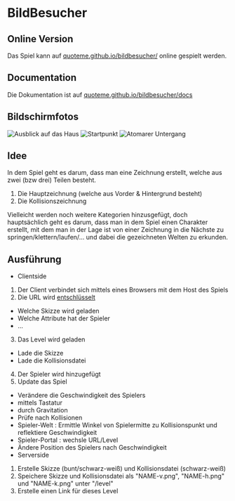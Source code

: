 # BildBesucher

## Online Version

Das Spiel kann auf [quoteme.github.io/bildbesucher/](https://quoteme.github.io/bildbesucher/)
online gespielt werden.

## Documentation

Die Dokumentation ist auf [quoteme.github.io/bildbesucher/docs](https://quoteme.github.io/bildbesucher/docs)

## Bildschirmfotos

![Ausblick auf das Haus](https://i.imgur.com/4qycA29.png)
![Startpunkt](https://i.imgur.com/edbmKDj.png)
![Atomarer Untergang](https://i.imgur.com/4Pbw06J.png)

## Idee

In dem Spiel geht es darum, dass man eine Zeichnung erstellt,
welche aus zwei (bzw drei) Teilen besteht.

1. Die Hauptzeichnung (welche aus Vorder & Hintergrund besteht)
2. Die Kollisionszeichnung

Vielleicht werden noch weitere Kategorien hinzusgefügt, doch
hauptsächlich geht es darum, dass man in dem Spiel einen Charakter
erstellt, mit dem man in der Lage ist von einer Zeichnung in die
Nächste zu springen/klettern/laufen/... und dabei die gezeichneten
Welten zu erkunden.

## Ausführung

- Clientside
 1. Der Client verbindet sich mittels eines Browsers mit dem
  Host des Spiels
 2. Die URL wird [entschlüsselt](#url-entschlüsselung)
  - Welche Skizze wird geladen
  - Welche Attribute hat der Spieler
  - ...
 3. Das Level wird geladen
  - Lade die Skizze
  - Lade die Kollisionsdatei
 4. Der Spieler wird hinzugefügt
 5. Update das Spiel
  - Verändere die Geschwindigkeit des Spielers
   - mittels Tastatur
   - durch Gravitation
  - Prüfe nach Kollisionen
   - Spieler-Welt : Ermittle Winkel von Spielermitte
     zu Kollisionspunkt und reflektiere Geschwindigkeit
   - Spieler-Portal : wechsle URL/Level
  - Ändere Position des Spielers nach Geschwindigkeit
- Serverside
 1. Erstelle Skizze (bunt/schwarz-weiß) und Kollisionsdatei (schwarz-weiß)
 2. Speichere Skizze und Kollisionsdatei als
  "NAME-v.png", "NAME-h.png" und "NAME-k.png" unter "/level"
 3. Erstelle einen Link für dieses Level

